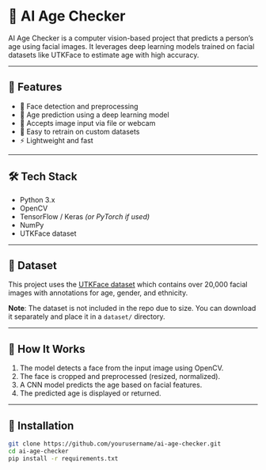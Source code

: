# 🧠 AI Age Checker

AI Age Checker is a computer vision-based project that predicts a person’s age using facial images. It leverages deep learning models trained on facial datasets like UTKFace to estimate age with high accuracy.


---

## 🚀 Features

- 📸 Face detection and preprocessing
- 🧠 Age prediction using a deep learning model
- 📂 Accepts image input via file or webcam
- 🔁 Easy to retrain on custom datasets
- ⚡ Lightweight and fast

---

## 🛠️ Tech Stack

- Python 3.x
- OpenCV
- TensorFlow / Keras *(or PyTorch if used)*
- NumPy
- UTKFace dataset

---

## 📁 Dataset

This project uses the [UTKFace dataset](https://susanqq.github.io/UTKFace/) which contains over 20,000 facial images with annotations for age, gender, and ethnicity.

**Note**: The dataset is not included in the repo due to size. You can download it separately and place it in a `dataset/` directory.

---

## 🧪 How It Works

1. The model detects a face from the input image using OpenCV.
2. The face is cropped and preprocessed (resized, normalized).
3. A CNN model predicts the age based on facial features.
4. The predicted age is displayed or returned.

---

## 🔧 Installation

```bash
git clone https://github.com/yourusername/ai-age-checker.git
cd ai-age-checker
pip install -r requirements.txt
